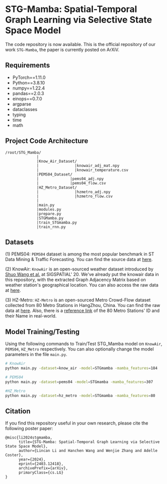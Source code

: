 # STG-Mamba: Spatial-Temporal Graph Learning via Selective State Space Model

The code repository is now available. This is the official repository of our work `STG-Mamba`, the paper is currently posted on ArXiV.



## Requirements

- PyTorch==1.11.0
- Python==3.8.10
- numpy==1.22.4
- pandas==2.0.3
- einops==0.7.0
- argparse
- dataclasses
- typing
- time
- math

## Project Code Architecture
```
/root/STG_Mamba/  
              |  
              |Know_Air_Dataset/  
              |                |knowair_adj_mat.npy  
              |                |knowair_temperature.csv  
              |PEMS04_Dataset/  
              |              |pems04_adj.npy  
              |              |pems04_flow.csv  
              |HZ_Metro_Dataset/  
              |                |hzmetro_adj.npy  
              |                |hzmetro_flow.csv  
              |  
              |main.py  
              |modules.py  
              |prepare.py  
              |STGMamba.py  
              |train_STGmamba.py  
              |train_rnn.py  
```


## Datasets

(1) PEMS04: `PEMS04` dataset is among the most popular benchmark in ST Data Mining & Traffic Forecasting. You can find the source data at [here](https://github.com/MengzhangLI/STFGNN/tree/master/data).

(2) KnowAir: `KnowAir` is an open-sourced weather dataset introduced by [Shuo Wang et al.](https://dl.acm.org/doi/abs/10.1145/3397536.3422208) at SIGSPATIAL' 20. We've already put the knowair data in this repository, with the extracted Graph Adjacency Matrix based on weather station's geographical location. You can also access the raw data at [here](https://drive.google.com/file/d/1R6hS5VAgjJQ_wu8i5qoLjIxY0BG7RD1L/view).  

(3) HZ-Metro: `HZ-Metro` is an open-sourced Metro Crowd-Flow dataset collected from 80 Metro Stations in HangZhou, China. You can find the raw data at [here](https://github.com/HCPLab-SYSU/PVCGN). Also, there is a [reference link](https://github.com/skyzh/Meteor/blob/master/station_line.csv) of the 80 Metro Stations' ID and their Name in real-world.



## Model Training/Testing

Using the following commands to Train/Test STG_Mamba model on `KnowAir`, `PEMS04`, `HZ_Metro` respectively. You can also optionally change the model parameters in the file `main.py`.

```bash
# KnowAir
python main.py -dataset=know_air -model=STGmamba -mamba_features=184

```

```bash
# PEMS04
python main.py -dataset=pems04 -model=STGmamba -mamba_features=307

```

```bash
#HZ_Metro
python main.py -dataset=hz_metro -model=STGmamba -mamba_features=80
```




## Citation

If you find this repository useful in your own research, please cite the following poster paper:
```
@misc{li2024stgmamba,
      title={STG-Mamba: Spatial-Temporal Graph Learning via Selective State Space Model}, 
      author={Lincan Li and Hanchen Wang and Wenjie Zhang and Adelle Coster},
      year={2024},
      eprint={2403.12418},
      archivePrefix={arXiv},
      primaryClass={cs.LG}
}
```

